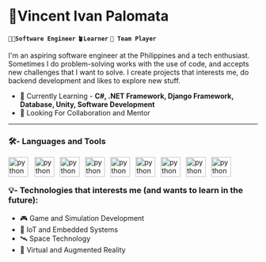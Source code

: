 # 📡Vincent Ivan Palomata 
**`🧑‍💻Software Engineer`** **`🪴Learner`** **`🤝 Team Player`**

I'm an aspiring software engineer at the Philippines and a tech enthusiast. Sometimes I do problem-solving works with the use of code, and accepts new challenges that I want to solve. I create projects that interests me, do backend development and likes to explore new stuff.

- 🌱 Currently Learning - **C#, .NET Framework, Django Framework, Database, Unity, Software Development**
- 🔭 Looking For Collaboration and Mentor

<hr/>

### 🛠️-  Languages and Tools
<img align="left" alt="python" width="40px" style="padding-right:10px;" src="https://cdn.jsdelivr.net/gh/devicons/devicon/icons/python/python-original.svg"/>
<img align="left" alt="python" width="40px" style="padding-right:8px;" src="https://cdn.jsdelivr.net/gh/devicons/devicon/icons/csharp/csharp-original.svg"/>
<img align="left" alt="python" width="40px" style="padding-right:8px;" src="https://cdn.jsdelivr.net/gh/devicons/devicon/icons/visualstudio/visualstudio-plain.svg"/>
<img align="left" alt="python" width="40px" style="padding-right:8px;" src="https://cdn.jsdelivr.net/gh/devicons/devicon/icons/git/git-plain.svg"/>
<img align="left" alt="python" width="40px" style="padding-right:8px;" src="https://cdn.jsdelivr.net/gh/devicons/devicon/icons/mysql/mysql-original-wordmark.svg"/>
<img align="left" alt="python" width="40px" style="padding-right:8px;" src="https://cdn.jsdelivr.net/gh/devicons/devicon/icons/c/c-original.svg"/>
<img align="left" alt="python" width="40px" style="padding-right:8px;" src="https://cdn.jsdelivr.net/gh/devicons/devicon/icons/cplusplus/cplusplus-original.svg"/>
<img align="left" alt="python" width="40px" style="padding-right:8px;" src="https://cdn.jsdelivr.net/gh/devicons/devicon/icons/html5/html5-original-wordmark.svg"/>
<img align="left" alt="python" width="40px" style="padding-right:8px;" src="https://cdn.jsdelivr.net/gh/devicons/devicon/icons/css3/css3-original-wordmark.svg"/>
<br/><br/>

### 💡- Technologies that interests me (and wants to learn in the future):
- 🎮 Game and Simulation Development
- 🦾 IoT and Embedded Systems
- 🛰️ Space Technology
- 🥽 Virtual and Augmented Reality

